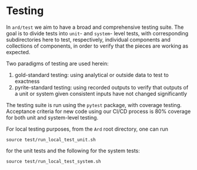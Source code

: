 
# Testing

In `ard/test` we aim to have a broad and comprehensive testing suite.
The goal is to divide tests into `unit`- and `system`- level tests, with corresponding subdirectories here to test, respectively, individual components and collections of components, in order to verify that the pieces are working as expected.

Two paradigms of testing are used herein:
1) gold-standard testing: using analytical or outside data to test to exactness
2) pyrite-standard testing: using recorded outputs to verify that outputs of a unit or system given consistent inputs have not changed significantly

The testing suite is run using the `pytest` package, with coverage testing.
Acceptance criteria for new code using our CI/CD process is 80% coverage for both unit and system-level testing.

For local testing purposes, from the `Ard` root directory, one can run
```shell
source test/run_local_test_unit.sh
```
for the unit tests and the following for the system tests:
```shell
source test/run_local_test_system.sh
```
